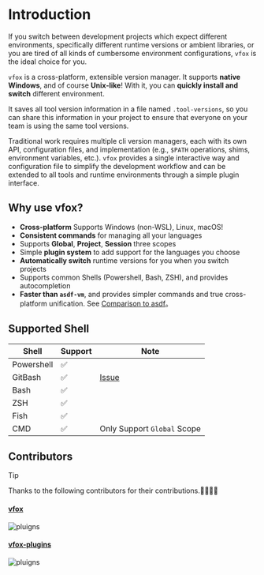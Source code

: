 # Introduction

If you switch between development projects which expect different environments, specifically different runtime versions or ambient libraries,
or you are tired of all kinds of cumbersome environment configurations, `vfox` is the ideal choice for you.

`vfox` is a cross-platform, extensible version manager. It supports **native Windows**, and of course **Unix-like**!
With it, you can **quickly install and switch** different environment.

It saves all tool version information in a file named `.tool-versions`, so you can share this information in your
project to ensure that everyone on your team is using the same tool versions.

Traditional work requires multiple cli version managers, each with its own API, configuration files, and
implementation (e.g., `$PATH` operations, shims, environment variables, etc.). `vfox` provides a single interactive way
and configuration file to simplify the development workflow and can be extended to all tools and runtime environments
through a simple plugin interface.

## Why use vfox?

- **Cross-platform** Supports Windows (non-WSL), Linux, macOS!
- **Consistent commands** for managing all your languages
- Supports **Global**, **Project**, **Session** three scopes
- Simple **plugin system** to add support for the languages you choose
- **Automatically switch** runtime versions for you when you switch projects
- Supports common Shells (Powershell, Bash, ZSH), and provides autocompletion
- **Faster than `asdf-vm`**, and provides simpler commands and true cross-platform unification.
  See [Comparison to asdf](../misc/vs-asdf.md)。

## Supported Shell

| Shell      | Support | Note                                                                             |
|------------|---------|----------------------------------------------------------------------------------|
| Powershell | ✅       |                                                                                  |
| GitBash    | ✅       | [Issue](./faq.md#why-can-t-i-select-when-use-use-and-search-commands-in-gitbash) |
| Bash       | ✅       |                                                                                  |
| ZSH        | ✅       |                                                                                  |
| Fish       | ✅       |                                                                                  |
| CMD        | ✅       | Only Support `Global` Scope                                                      |



## Contributors


> [!TIP]
> Thanks to the following contributors for their contributions.🎉🎉🙏🙏

#### [vfox](https://github.com/version-fox/vfox)

![pluigns](https://contrib.rocks/image?repo=version-fox/vfox)

#### [vfox-plugins](https://github.com/version-fox/version-fox-plugins)

![pluigns](https://contrib.rocks/image?repo=version-fox/version-fox-plugins)
